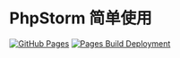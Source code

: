 # PhpStorm 简单使用

[![GitHub Pages](https://github.com/curder/phpstorm/actions/workflows/build-docs.yml/badge.svg)](https://github.com/curder/phpstorm/actions/workflows/build-docs.yml) [![Pages Build Deployment](https://github.com/curder/phpstorm/actions/workflows/pages/pages-build-deployment/badge.svg)](https://github.com/curder/phpstorm/actions/workflows/pages/pages-build-deployment)